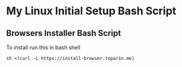 # My Linux Initial Setup Bash Script
## Browsers Installer Bash Script
To install run this in bash shell

`sh <(curl -L https://install-browser.toparin.me)`